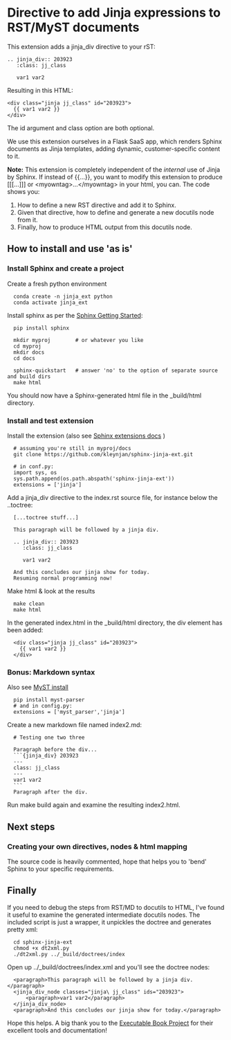 # Directive to add Jinja expressions to RST/MyST documents

This extension adds a jinja_div directive to your rST:
~~~~
.. jinja_div:: 203923
   :class: jj_class

   var1 var2

~~~~
Resulting in this HTML:
~~~~
<div class="jinja jj_class" id="203923">
  {{ var1 var2 }}
</div>
~~~~
The id argument and class option are both optional. 

We use this extension ourselves in a Flask SaaS app, which renders Sphinx documents as Jinja templates,
adding dynamic, customer-specific content to it. 

**Note:** This extension is completely independent of the *internal* use of Jinja by Sphinx. If instead of {{...}}, you want to 
modify this extension to produce [[[...]]] or \<myowntag>...\</myowntag> in your html, you can. The code shows you:
1. How to define a new RST directive and add it to Sphinx.
1. Given that directive, how to define and generate a new docutils node from it.
1. Finally, how to produce HTML output from this docutils node.

## How to install and use 'as is'

### Install Sphinx and create a project 

Create a fresh python environment
~~~~
  conda create -n jinja_ext python
  conda activate jinja_ext
~~~~

Install sphinx as per the [Sphinx Getting Started](https://docs.readthedocs.io/en/stable/intro/getting-started-with-sphinx.html):
~~~~
  pip install sphinx

  mkdir myproj        # or whatever you like
  cd myproj
  mkdir docs
  cd docs

  sphinx-quickstart   # answer 'no' to the option of separate source and build dirs
  make html
~~~~
You should now have a Sphinx-generated html file in the _build/html directory.

### Install and test extension

Install the extension (also see [Sphinx extensions docs](https://www.sphinx-doc.org/en/master/usage/extensions/index.html#where-to-put-your-own-extensions) )
~~~~
  # assuming you're still in myproj/docs
  git clone https://github.com/kleynjan/sphinx-jinja-ext.git

  # in conf.py:
  import sys, os
  sys.path.append(os.path.abspath('sphinx-jinja-ext'))
  extensions = ['jinja']
  ~~~~

Add a jinja_div directive to the index.rst source file, for instance below the ..toctree:
~~~~
  [...toctree stuff...]

  This paragraph will be followed by a jinja div.

  .. jinja_div:: 203923
     :class: jj_class

     var1 var2

  And this concludes our jinja show for today.
  Resuming normal programming now!
~~~~

Make html & look at the results
~~~~
  make clean
  make html
~~~~
In the generated index.html in the _build/html directory, the div element has been added:
~~~~
  <div class="jinja jj_class" id="203923">
    {{ var1 var2 }}
  </div>
~~~~

### **Bonus**: Markdown syntax
Also see [MyST install](https://docs.readthedocs.io/en/stable/intro/getting-started-with-sphinx.html#using-markdown-with-sphinx)
~~~~
  pip install myst-parser
  # and in config.py:
  extensions = ['myst_parser','jinja']
~~~~
Create a new markdown file named index2.md:
~~~~
  # Testing one two three

  Paragraph before the div...
  ```{jinja_div} 203923
  ---
  class: jj_class
  ---
  var1 var2
  ```
  Paragraph after the div.
~~~~
Run make build again and examine the resulting index2.html.

## Next steps

### Creating your own directives, nodes & html mapping

The source code is heavily commented, hope that helps you to 'bend' Sphinx to your specific requirements.

## Finally

If you need to debug the steps from RST/MD to docutils to HTML, I've found it useful to examine the generated intermediate docutils nodes. The included script is just a wrapper, it 
unpickles the doctree and generates pretty xml:
~~~~
  cd sphinx-jinja-ext
  chmod +x dt2xml.py
  ./dt2xml.py ../_build/doctrees/index
~~~~
Open up ../_build/doctrees/index.xml and you'll see the doctree nodes:
~~~~
  <paragraph>This paragraph will be followed by a jinja div.</paragraph>
  <jinja_div_node classes="jinja\ jj_class" ids="203923">
      <paragraph>var1 var2</paragraph>
  </jinja_div_node>
  <paragraph>And this concludes our jinja show for today.</paragraph>
~~~~

Hope this helps. A big thank you to the [Executable Book Project](https://executablebooks.org) for their excellent tools and
documentation!
